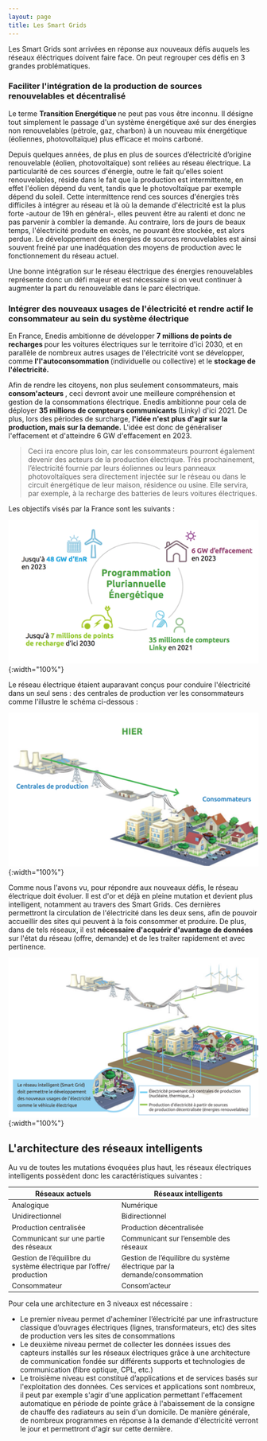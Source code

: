 ```yaml
---
layout: page
title: Les Smart Grids
---
```


Les Smart Grids sont arrivées en réponse aux nouveaux défis auquels les réseaux éléctriques doivent faire face. On peut regrouper ces défis en 3 grandes problématiques. 

### Faciliter l'intégration de la production de sources renouvelables et décentralisé

Le terme <strong> Transition Energétique </strong> ne peut pas vous être inconnu. Il désigne tout simplement le
passage d'un système énergétique axé sur des énergies non renouvelables (pétrole, gaz, charbon) à un nouveau mix
énergétique (éoliennes, photovoltaïque) plus efficace et moins carboné. 

Depuis quelques années, de plus en plus de sources d’électricité d’origine renouvelable (éolien, photovoltaïque) sont reliées au réseau électrique. La particularité de ces sources d'énergie, outre le fait qu'elles soient renouvelables, réside dans le fait que la production
est intermittente, en effet l'éolien dépend du vent, tandis que le photovoltaïque par exemple dépend du soleil.
Cette intermittence rend ces sources d'énergies très difficiles à intégrer au réseau et là où la demande d'électricité est la plus forte 
-autour de 19h en général-, elles peuvent être au ralenti et donc ne pas parvenir à combler la demande. Au contraire, lors 
de jours de beaux temps, l'électricité produite en excès, ne pouvant être stockée, est alors perdue. Le développement des énergies de sources renouvelables est ainsi souvent freiné par une inadéquation des moyens de production avec le fonctionnement du réseau actuel.

Une bonne intégration sur le réseau électrique des énergies renouvelables représente donc un défi majeur et est nécessaire si on veut
continuer à augmenter la part du renouvelable dans le parc électrique. 

### Intégrer des nouveaux usages de l'électricité et rendre actif le consommateur au sein du système électrique 

En France, Enedis ambitionne de développer <strong>7 millions de points de recharges </strong> pour
les voitures électriques sur le territoire d'ici 2030, et en parallèle de nombreux autres
usages de l'électricité vont se développer, comme <strong>l'l'autoconsommation </strong>(individuelle ou collective) et le <strong> stockage de l'électricité. </strong>

Afin de rendre les citoyens, non plus seulement consommateurs, mais <strong> consom'acteurs </strong>, ceci devront
avoir une meilleure compréhension et gestion de la consommations électrique. Enedis ambitionne pour cela de déployer
<strong>35 millions de compteurs communicants </strong> (Linky) d'ici 2021. De plus, lors des périodes de surcharge, <strong>l'idée n'est plus
d'agir sur la production, mais sur la demande.</strong> L'idée est donc de généraliser l'effacement et d'atteindre 6 GW d'effacement en 2023. 

> Ceci ira encore plus loin, car les consommateurs pourront également devenir des acteurs de la production électrique. Très prochainement, l’électricité fournie par leurs éoliennes ou leurs panneaux photovoltaïques sera directement injectée sur le réseau ou dans le circuit énergétique de leur maison, résidence ou usine. Elle servira, par exemple, à la recharge des batteries de leurs voitures électriques.

Les objectifs visés par la France sont les suivants :

![Défis France](/Images/defis.png/){:width="100%"}

Le réseau électrique étaient auparavant conçus pour conduire l'électricité dans un seul sens : des centrales de production ver les consommateurs comme l'illustre le schéma ci-dessous :

![Reseau Ancien](/Images/reseau_ancien.png/){:width="100%"}

Comme nous l'avons vu, pour répondre aux nouveaux défis, le réseau électrique doit évoluer. Il est d'or et déjà en pleine mutation 
et devient plus intelligent, notamment au travers des Smart Grids. Ces dernières permettront la circulation de l'électricité dans
les deux sens, afin de pouvoir accueillir des sites qui peuvent à la fois consommer et produire.
De plus, dans de tels réseaux, il est <strong> nécessaire d'acquérir d'avantage de données </strong> sur l'état du réseau (offre, demande)
et de les traiter rapidement et avec pertinence. 

![Reseau Nouveau](/Images/reseau_nouveau.png/){:width="100%"}

## L'architecture des réseaux intelligents

Au vu de toutes les mutations évoquées plus haut, les réseaux électriques intelligents possèdent donc les caractéristiques suivantes :

<table>
  <thead>
    <tr>
      <th>Réseaux actuels</th>
      <th>Réseaux intelligents</th>
    </tr>
  </thead>
  <tbody>
    <tr>
      <td>Analogique</td>
      <td>Numérique</td>
   </tr>
    <tr>
      <td>Unidirectionnel</td>
      <td>Bidirectionnel</td>
    </tr>
    <tr>
      <td>Production centralisée</td>
      <td>Production décentralisée</td>
     </tr>
    <tr>
      <td>Communicant sur une partie des réseaux</td>
      <td>Communicant sur l’ensemble des réseaux</td>
      </tr>
    <tr>
      <td>Gestion de l’équilibre du système électrique par l’offre/ production </td>
      <td>Gestion de l’équilibre du système électrique par la demande/consommation</td>
      </tr>
    <tr>
      <td>Consommateur</td>
      <td>Consom’acteur</td>
    </tr>
  </tbody>
</table>

Pour cela une architecture en 3 niveaux est nécessaire :

* Le premier niveau permet d'acheminer l’électricité par une infrastructure classique d’ouvrages électriques (lignes, transformateurs, etc) des sites de production vers les sites de consommations
* Le deuxième niveau permet de collecter les données issues des capteurs installés sur les réseaux électriques grâce à une architecture de communication fondée sur différents supports et technologies de communication (fibre optique, CPL, etc.)
* Le troisième niveau est constitué d’applications et de services basés sur l'exploitation des données. Ces services et applications
sont nombreux, il peut par exemple s'agir d'une application permettant l'effacement automatique en période de pointe grâce à l'abaissement
de la consigne de chauffe des radiateurs au sein d'un domicile. De manière générale, de nombreux programmes en réponse
à la demande d'électricité  verront le jour et permettront d'agir sur cette dernière. 


